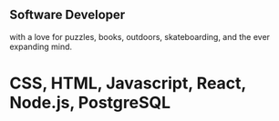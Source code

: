 ## Software Developer
with a love for puzzles, books, outdoors, skateboarding, and the ever expanding mind.

# CSS, HTML, Javascript, React, Node.js, PostgreSQL 



